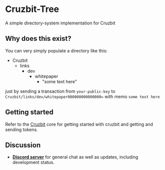 # Cruzbit-Tree

A simple directory-system implementation for Cruzbit

## Why does this exist?

You can very simply populate a directory like this:

- Cruzbit
    - links
        - dev
            - whitepaper
                - "some text here"

just by sending a transaction from `your-public-key` to `Cruzbit/links/dev/whitepaper000000000000000=` with memo `some text here`

## Getting started

Refer to the [Cruzbit](https://github.com/jstnryan/cruzbit/tree/master/client) core for getting started with cruzbit and getting and sending tokens.

## Discussion

* **[Discord server](https://discord.gg/MRrEHYw)** for general chat as well as updates, including development status.
